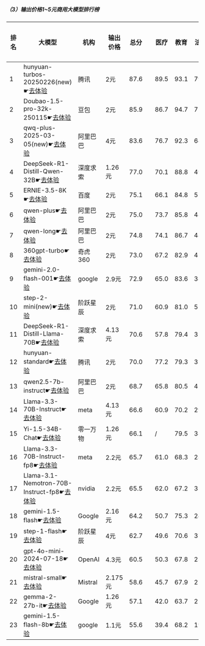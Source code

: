 ##### （3）输出价格1~5元商用大模型排行榜
|排名|大模型|机构|输出价格|总分| |医疗|教育|法律|行政公务|推理与数学计算|语言与指令遵从|
|---|-----|---|-------|---|-|----|---|---|------|------------|------------------|
|1|hunyuan-turbos-20250226(new)☛[去体验](https://easyllm.site/static/modelcompare.html?type=proprietary)|腾讯|2元|87.6| |                    89.5|93.1|79.7|                    81.6|91.5|90.2|
|2|Doubao-1.5-pro-32k-250115☛[去体验](https://easyllm.site/static/modelcompare.html?type=proprietary)|豆包|2元|85.9| |                    86.7|94.7|71.5|                    78.3|92.8|91.3|
|3|qwq-plus-2025-03-05(new)☛[去体验](https://easyllm.site/static/modelcompare.html?type=proprietary)|阿里巴巴|4元|83.6| |                    76.7|92.3|64.5|                    84.5|93.1|90.3|
|4|DeepSeek-R1-Distill-Qwen-32B☛[去体验](https://easyllm.site/static/modelcompare.html?type=open-source)|深度求索|1.26元|77.0| |                    70.1|88.8|49.2|                    76.2|90.1|87.7|
|5|ERNIE-3.5-8K☛[去体验](https://easyllm.site/static/modelcompare.html?type=proprietary)|百度|2元|75.1| |                    66.1|84.8|57.1|                    71.1|85.3|86.5|
|6|qwen-plus☛[去体验](https://easyllm.site/static/modelcompare.html?type=proprietary)|阿里巴巴|2元|75.0| |                    73.7|85.8|48.6|                    72.0|83.8|86.0|
|7|qwen-long☛[去体验](https://easyllm.site/static/modelcompare.html?type=proprietary)|阿里巴巴|2元|74.8| |                    74.1|86.7|48.2|                    72.5|81.5|85.6|
|8|360gpt-turbo☛[去体验](https://easyllm.site/static/modelcompare.html?type=proprietary)|奇虎360|2元|73.0| |                    67.2|82.9|42.2|                    68.0|89.3|88.1|
|9|gemini-2.0-flash-001☛[去体验](https://easyllm.site/static/modelcompare.html?type=proprietary)|google|2.9元|72.9| |                    65.0|83.6|38.7|                    72.5|91.3|86.3|
|10|step-2-mini(new)☛[去体验](https://easyllm.site/static/modelcompare.html?type=proprietary)|阶跃星辰|2元|71.0| |                    60.9|81.0|51.4|                    60.1|87.1|85.3|
|11|DeepSeek-R1-Distill-Llama-70B☛[去体验](https://easyllm.site/static/modelcompare.html?type=open-source)|深度求索|4.13元|70.6| |                    57.8|79.4|35.2|                    77.5|88.8|85.0|
|12|hunyuan-standard☛[去体验](https://easyllm.site/static/modelcompare.html?type=proprietary)|腾讯|2元|70.0| |                    77.2|79.3|33.1|                    68.8|78.2|83.2|
|13|qwen2.5-7b-instruct☛[去体验](https://easyllm.site/static/modelcompare.html?type=open-source)|阿里巴巴|2元|68.7| |                    65.8|80.5|42.5|                    59.6|80.2|83.4|
|14|Llama-3.3-70B-Instruct☛[去体验](https://easyllm.site/static/modelcompare.html?type=open-source)|meta|4.13元|66.6| |                    60.9|70.2|29.4|                    66.4|87.4|85.4|
|15|Yi-1.5-34B-Chat☛[去体验](https://easyllm.site/static/modelcompare.html?type=open-source)|零一万物|1.26元|66.1| |                    /|79.5|38.9|                    59.0|75.3|83.1|
|16|Llama-3.3-70B-Instruct-fp8☛[去体验](https://easyllm.site/static/modelcompare.html?type=open-source)|meta|2.2元|65.7| |                    61.0|68.3|28.5|                    64.8|86.6|85.1|
|17|Llama-3.1-Nemotron-70B-Instruct-fp8☛[去体验](https://easyllm.site/static/modelcompare.html?type=open-source)|nvidia|2.2元|65.5| |                    62.0|67.2|33.1|                    63.7|81.3|85.5|
|18|gemini-1.5-flash☛[去体验](https://easyllm.site/static/modelcompare.html?type=proprietary)|Google|2.16元|64.2| |                    50.7|75.3|24.1|                    61.4|89.2|84.3|
|19|step-1-flash☛[去体验](https://easyllm.site/static/modelcompare.html?type=proprietary)|阶跃星辰|4元|62.7| |                    49.6|70.6|37.7|                    58.5|77.6|82.2|
|20|gpt-4o-mini-2024-07-18☛[去体验](https://easyllm.site/static/modelcompare.html?type=proprietary)|OpenAI|4.3元|60.5| |                    50.3|67.8|23.2|                    54.7|84.4|82.6|
|21|mistral-small☛[去体验](https://easyllm.site/static/modelcompare.html?type=proprietary)|Mistral|2.175元|58.6| |                    45.7|67.9|21.4|                    51.0|84.5|81.0|
|22|gemma-2-27b-it☛[去体验](https://easyllm.site/static/modelcompare.html?type=open-source)|Google|1.26元|57.1| |                    42.0|63.7|22.9|                    57.1|73.4|83.8|
|23|gemini-1.5-flash-8b☛[去体验](https://easyllm.site/static/modelcompare.html?type=proprietary)|google|1.1元|55.6| |                    39.4|68.2|19.6|                    51.6|72.8|82.0|
    
